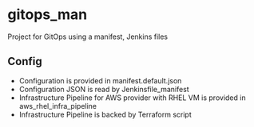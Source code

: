 # gitops_man
Project for GitOps using a manifest, Jenkins files

## Config
- Configuration is provided in manifest.default.json
- Configuration JSON is read by Jenkinsfile_manifest
- Infrastructure Pipeline for AWS provider with RHEL VM is provided in aws_rhel_infra_pipeline
- Infrastructure Pipeline is backed by Terraform script
